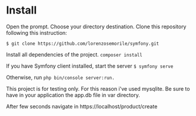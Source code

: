 # Install

Open the prompt.
Choose your directory destination.
Clone this repository following this instruction: 

`$ git clone https://github.com/lorenzosemorile/symfony.git`

Install all dependencies of the project.
`composer install`

If you have Symfony client installed, start the server
`$ symfony serve`

Otherwise, run 
`php bin/console server:run.`

This project is for testing only.
For this reason i've used mysqlite.
Be sure to have in your application the app.db file in var directory.

After few seconds navigate in
https://localhost/product/create
